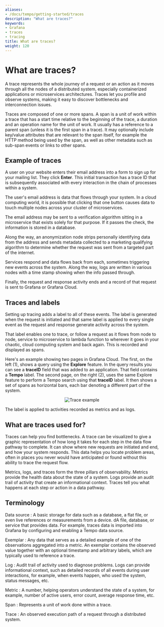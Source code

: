 ```yaml
---
aliases:
- /docs/tempo/getting-started/traces
description: "What are traces?"
keywords:
- Grafana
- traces
- tracing
title: What are traces?
weight: 120
---
```


# What are traces?

A trace represents the whole journey of a request or an action as it moves through all the nodes of a distributed system, especially containerized applications or microservices architectures. Traces let you profile and observe systems, making it easy to discover bottlenecks and interconnection issues.

Traces are composed of one or more spans. A span is a unit of work within a trace that has a start time relative to the beginning of the trace, a duration and an operation name for the unit of work. It usually has a reference to a parent span (unless it is the first span in a trace). It may optionally include key/value attributes that are relevant to the span itself, for example the HTTP method being used by the span, as well as other metadata such as sub-span events or links to other spans.

## Example of traces

A user on your website enters their email address into a form to sign up for your mailing list. They click **Enter**. This initial transaction has a trace ID that is subsequently associated with every interaction in the chain of processes within a system.

The user's email address is data that flows through your system. In a cloud computing world, it is possible that clicking that one button causes data to touch multiple nodes across your cluster of microservices.

The email address may be sent to a verification algorithm sitting in a microservice that exists solely for that purpose. If it passes the check, the information is stored in a database.

Along the way, an anonymization node strips personally identifying data from the address and sends metadata collected to a marketing qualifying algorithm to determine whether the request was sent from a targeted part of the internet.

Services respond and data flows back from each, sometimes triggering new events across the system. Along the way, logs are written in various nodes with a time stamp showing when the info passed through.

Finally, the request and response activity ends and a record of that request is sent to Grafana or Grafana Cloud.

## Traces and labels

Setting up tracing adds a label to all of these events. The label is generated when the request is initiated and that same label is applied to every single event as the request and response generate activity across the system.

That label enables one to trace, or follow a request as it flows from node to node, service to microservice to lambda function to wherever it goes in your chaotic, cloud computing system and back again. This is recorded and displayed as spans.

Here's an example showing two pages in Grafana Cloud. The first, on the left (1), shows a query using the **Explore** feature. In the query results you can see a **traceID** field that was added to an application. That field contains a **Tempo** label. The second page, on the right (2), uses the same Explore feature to perform a Tempo search using that **traceID** label. It then shows a set of spans as horizontal bars, each bar denoting a different part of the system.

<p align="center"><img src="../assets/trace-explore-spans.png" alt="Trace example"></p>

The label is applied to activities recorded as metrics and as logs. 

## What are traces used for? 

Traces can help you find bottlenecks. A trace can be visualized to give a graphic representation of how long it takes for each step in the data flow pathway to complete. It can show where new requests are initiated and end, and how your system responds. This data helps you locate problem areas, often in places you never would have anticipated or found without this ability to trace the request flow.

Metrics, logs, and traces form the three pillars of observability. Metrics provide the health data about the state of a system. Logs provide an audit trail of activity that create an informational context. Traces tell you what happens at each step or action in a data pathway. 

## Terminology

Data source
: A basic storage for data such as a database, a flat file, or even live references or measurements from a device. dA file, database, or service that provides data. For example, traces data is imported into Grafana by configuring and enabling a Tempo data source.

Exemplar
: Any data that serves as a detailed example of one of the observations aggregated into a metric. An exemplar contains the observed value together with an optional timestamp and arbitrary labels, which are typically used to reference a trace.

Log
: Audit trail of activity used to diagnose problems. Logs can provide informational context, such as detailed records of all events during user interactions, for example, when events happen, who used the system, status messages, etc.

Metric
: A number, helping operators understand the state of a system, for example, number of active users, error count, average response time, etc. 

Span
: Represents a unit of work done within a trace.

Trace
: An observed execution path of a request through a distributed system.
